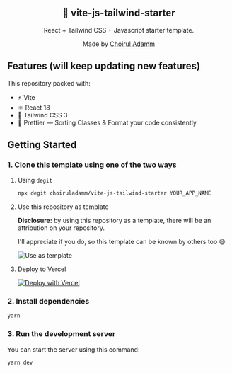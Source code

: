 <div align="center">
  <h2>💫 vite-js-tailwind-starter</h2>
  <p>React + Tailwind CSS + Javascript starter template.</p>
  <p>Made by <a href="https://choiruladamm.vercel.app/">Choirul Adamm</a></p>
</div>

## Features (will keep updating new features)

This repository packed with:

- ⚡️ Vite
- ⚛️ React 18
- 💨 Tailwind CSS 3 
- 💖 Prettier — Sorting Classes & Format your code consistently

## Getting Started

### 1. Clone this template using one of the two ways

1. Using `degit`

   ```bash
   npx degit choiruladamm/vite-js-tailwind-starter YOUR_APP_NAME
   ```

2. Use this repository as template

   **Disclosure:** by using this repository as a template, there will be an attribution on your repository.

   I'll appreciate if you do, so this template can be known by others too 😄

   ![Use as template](https://github.com/choiruladamm/vite-ts-tailwind-starter/assets/109071310/eff81e37-b2ab-4bc8-a4fc-f6dc40c1e225)

3. Deploy to Vercel

   [![Deploy with Vercel](https://vercel.com/button)](https://vercel.com/new)


### 2. Install dependencies

```bash
yarn
```

### 3. Run the development server

You can start the server using this command:

```bash
yarn dev
```